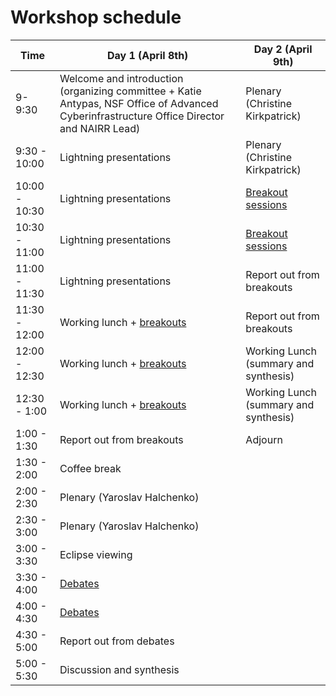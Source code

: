 # Workshop schedule

| Time          | Day 1 (April 8th)                | Day 2 (April 9th)                    |
|---------------|----------------------------------|--------------------------------------|
| 9-9:30        | Welcome and introduction (organizing committee + Katie Antypas, NSF Office of Advanced Cyberinfrastructure Office Director and NAIRR Lead)    | Plenary (Christine Kirkpatrick)      |
| 9:30 - 10:00  | Lightning presentations          | Plenary (Christine Kirkpatrick)      |
| 10:00 - 10:30 | Lightning presentations          | [Breakout sessions](breakouts2)      |
| 10:30 - 11:00 | Lightning presentations          | [Breakout sessions](breakouts2)      |
| 11:00 - 11:30 | Lightning presentations          | Report out from breakouts            |
| 11:30 - 12:00 | Working lunch + [breakouts](breakouts1)| Report out from breakouts      |
| 12:00 - 12:30 | Working lunch + [breakouts](breakouts1)| Working Lunch (summary and synthesis)|
| 12:30 - 1:00  | Working lunch + [breakouts](breakouts1)| Working Lunch (summary and synthesis)|
| 1:00 - 1:30   | Report out from breakouts        | Adjourn                              |
| 1:30 - 2:00   | Coffee break                     |                                      |
| 2:00 - 2:30   | Plenary (Yaroslav Halchenko)     |                                      |
| 2:30 - 3:00   | Plenary (Yaroslav Halchenko)     |                                      |
| 3:00 - 3:30   | Eclipse viewing                  |                                      |
| 3:30 - 4:00   | [Debates](debates)               |                                      |
| 4:00 - 4:30   | [Debates](debates)               |                                      |
| 4:30 - 5:00   | Report out from debates          |                                      |
| 5:00 - 5:30   | Discussion and synthesis         |                                      |
